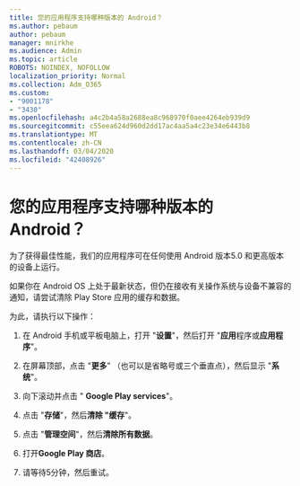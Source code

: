 ```yaml
---
title: 您的应用程序支持哪种版本的 Android？
ms.author: pebaum
author: pebaum
manager: mnirkhe
ms.audience: Admin
ms.topic: article
ROBOTS: NOINDEX, NOFOLLOW
localization_priority: Normal
ms.collection: Adm_O365
ms.custom:
- "9001178"
- "3430"
ms.openlocfilehash: a4c2b4a58a2688ea8c968970f0aee4264eb939d9
ms.sourcegitcommit: c55eea624d960d2dd17ac4aa5a4c23e34e6443b8
ms.translationtype: MT
ms.contentlocale: zh-CN
ms.lasthandoff: 03/04/2020
ms.locfileid: "42408926"
---
```

# <a name="what-version-of-android-does-your-app-support"></a>您的应用程序支持哪种版本的 Android？

为了获得最佳性能，我们的应用程序可在任何使用 Android 版本5.0 和更高版本的设备上运行。

如果你在 Android OS 上处于最新状态，但仍在接收有关操作系统与设备不兼容的通知，请尝试清除 Play Store 应用的缓存和数据。

为此，请执行以下操作： 

1. 在 Android 手机或平板电脑上，打开 "**设置**"，然后打开 "**应用**程序或**应用程序**"。

2. 在屏幕顶部，点击 "**更多**" （也可以是省略号或三个垂直点），然后显示 "**系统**"。 

3. 向下滚动并点击 " **Google Play services**"。 

4. 点击 "**存储**"，然后**清除 "缓存**"。 

5. 点击 "**管理空间**"，然后**清除所有数据**。 

6. 打开**Google Play 商店**。 

7. 请等待5分钟，然后重试。 